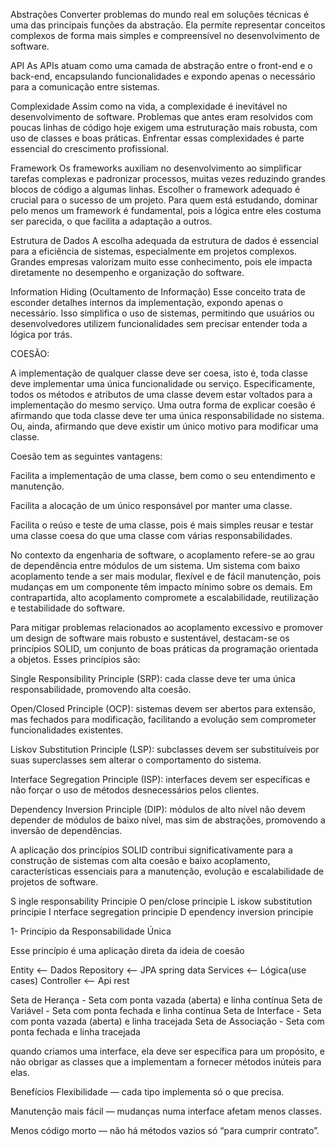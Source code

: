 
<!-- Aula 1 - 31/07 -->

Abstrações
Converter problemas do mundo real em soluções técnicas é uma das principais funções da abstração. Ela permite representar conceitos complexos de forma mais simples e compreensível no desenvolvimento de software.

API
As APIs atuam como uma camada de abstração entre o front-end e o back-end, encapsulando funcionalidades e expondo apenas o necessário para a comunicação entre sistemas.

Complexidade
Assim como na vida, a complexidade é inevitável no desenvolvimento de software. Problemas que antes eram resolvidos com poucas linhas de código hoje exigem uma estruturação mais robusta, com uso de classes e boas práticas. Enfrentar essas complexidades é parte essencial do crescimento profissional.

Framework
Os frameworks auxiliam no desenvolvimento ao simplificar tarefas complexas e padronizar processos, muitas vezes reduzindo grandes blocos de código a algumas linhas. Escolher o framework adequado é crucial para o sucesso de um projeto.
Para quem está estudando, dominar pelo menos um framework é fundamental, pois a lógica entre eles costuma ser parecida, o que facilita a adaptação a outros.

Estrutura de Dados
A escolha adequada da estrutura de dados é essencial para a eficiência de sistemas, especialmente em projetos complexos. Grandes empresas valorizam muito esse conhecimento, pois ele impacta diretamente no desempenho e organização do software.

Information Hiding (Ocultamento de Informação)
Esse conceito trata de esconder detalhes internos da implementação, expondo apenas o necessário. Isso simplifica o uso de sistemas, permitindo que usuários ou desenvolvedores utilizem funcionalidades sem precisar entender toda a lógica por trás.



<!-- Aula 2 - 04/08 -->

COESÃO:

A implementação de qualquer classe deve ser coesa, isto é, toda classe deve implementar uma única funcionalidade ou serviço. Especificamente, todos os métodos e atributos de uma classe devem estar voltados para a implementação do mesmo serviço. Uma outra forma de explicar coesão é afirmando que toda classe deve ter uma única responsabilidade no sistema. Ou, ainda, afirmando que deve existir um único motivo para modificar uma classe.

Coesão tem as seguintes vantagens:

Facilita a implementação de uma classe, bem como o seu entendimento e manutenção.

Facilita a alocação de um único responsável por manter uma classe.

Facilita o reúso e teste de uma classe, pois é mais simples reusar e testar uma classe coesa do que uma classe com várias responsabilidades.

No contexto da engenharia de software, o acoplamento refere-se ao grau de dependência entre módulos de um sistema. Um sistema com baixo acoplamento tende a ser mais modular, flexível e de fácil manutenção, pois mudanças em um componente têm impacto mínimo sobre os demais. Em contrapartida, alto acoplamento compromete a escalabilidade, reutilização e testabilidade do software.

Para mitigar problemas relacionados ao acoplamento excessivo e promover um design de software mais robusto e sustentável, destacam-se os princípios SOLID, um conjunto de boas práticas da programação orientada a objetos. Esses princípios são:

Single Responsibility Principle (SRP): cada classe deve ter uma única responsabilidade, promovendo alta coesão.

Open/Closed Principle (OCP): sistemas devem ser abertos para extensão, mas fechados para modificação, facilitando a evolução sem comprometer funcionalidades existentes.

Liskov Substitution Principle (LSP): subclasses devem ser substituíveis por suas superclasses sem alterar o comportamento do sistema.

Interface Segregation Principle (ISP): interfaces devem ser específicas e não forçar o uso de métodos desnecessários pelos clientes.

Dependency Inversion Principle (DIP): módulos de alto nível não devem depender de módulos de baixo nível, mas sim de abstrações, promovendo a inversão de dependências.

A aplicação dos princípios SOLID contribui significativamente para a construção de sistemas com alta coesão e baixo acoplamento, características essenciais para a manutenção, evolução e escalabilidade de projetos de software.

<!-- Aula 3 - 07/08 -->

S ingle responsability Principie
O pen/close principie
L iskow substitution principie
I nterface segregation principie
D ependency inversion principie

1- Princípio da Responsabilidade Única

Esse princípio é uma aplicação direta da ideia de coesão

Entity <-- Dados
Repository <-- JPA spring data
Services <-- Lógica(use cases)
Controller <-- Api rest

Seta de Herança - Seta com ponta vazada (aberta) e linha contínua
Seta de Variável - Seta com ponta fechada e linha contínua
Seta de Interface - Seta com ponta vazada (aberta) e linha tracejada
Seta de Associação - Seta com ponta fechada e linha tracejada

quando criamos uma interface, ela deve ser específica para um propósito, e não obrigar as classes que a implementam a fornecer métodos inúteis para elas.

Benefícios
Flexibilidade — cada tipo implementa só o que precisa.

Manutenção mais fácil — mudanças numa interface afetam menos classes.

Menos código morto — não há métodos vazios só “para cumprir contrato”.


